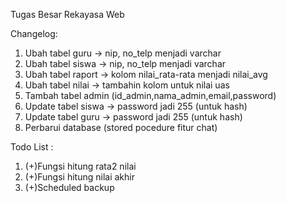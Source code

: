 Tugas Besar Rekayasa Web

Changelog:
1. Ubah tabel guru -> nip, no_telp menjadi varchar
2. Ubah tabel siswa -> nip, no_telp menjadi varchar
3. Ubah tabel raport -> kolom nilai_rata-rata menjadi nilai_avg
4. Ubah tabel nilai -> tambahin kolom untuk nilai uas
5. Tambah tabel admin (id_admin,nama_admin,email,password)
6. Update tabel siswa -> password jadi 255 (untuk hash)
7. Update tabel guru -> password jadi 255 (untuk hash)
8. Perbarui database (stored pocedure fitur chat)

Todo List :
1. (+)Fungsi hitung rata2 nilai
2. (+)Fungsi hitung nilai akhir
3. (+)Scheduled backup